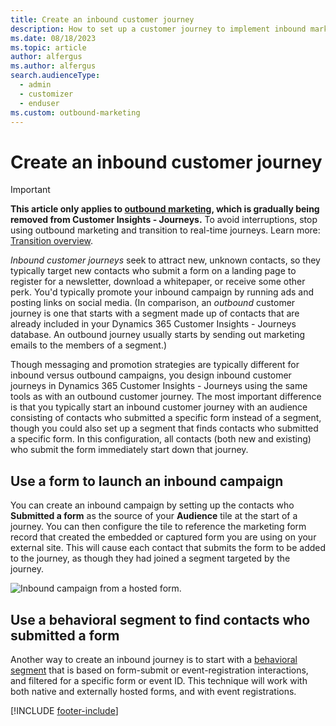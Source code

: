 ```yaml
---
title: Create an inbound customer journey
description: How to set up a customer journey to implement inbound marketing that attracts new contacts to register with your organization in Dynamics 365 Customer Insights - Journeys.
ms.date: 08/18/2023
ms.topic: article
author: alfergus
ms.author: alfergus
search.audienceType: 
  - admin
  - customizer
  - enduser
ms.custom: outbound-marketing
---
```


# Create an inbound customer journey

> [!IMPORTANT]
> **This article only applies to [outbound marketing](user-guide.md), which is gradually being removed from Customer Insights - Journeys.** To avoid interruptions, stop using outbound marketing and transition to real-time journeys. Learn more: [Transition overview](transition-overview.md).

*Inbound customer journeys* seek to attract new, unknown contacts, so they typically target new contacts who submit a form on a landing page to register for a newsletter, download a whitepaper, or receive some other perk. You'd typically promote your inbound campaign by running ads and posting links on social media. (In comparison, an *outbound* customer journey is one that starts with a segment made up of contacts that are already included in your Dynamics 365 Customer Insights - Journeys database. An outbound journey usually starts by sending out marketing emails to the members of a segment.)

Though messaging and promotion strategies are typically different for inbound versus outbound campaigns, you design inbound customer journeys in Dynamics 365 Customer Insights - Journeys using the same tools as with an outbound customer journey. The most important difference is that you typically start an inbound customer journey with an audience consisting of contacts who submitted a specific form instead of a segment, though you could also set up a segment that finds contacts who submitted a specific form. In this configuration, all contacts (both new and existing) who submit the form immediately start down that journey.

## Use a form to launch an inbound campaign

You can create an inbound campaign by setting up the contacts who **Submitted a form** as the source of your **Audience** tile at the start of a journey. You can then configure the tile to reference the marketing form record that created the embedded or captured form you are using on your external site. This will cause each contact that submits the form to be added to the journey, as though they had joined a segment targeted by the journey.

![Inbound campaign from a hosted form.](media/create-inbound-select-audience.png "Inbound campaign from a hosted form")

## Use a behavioral segment to find contacts who submitted a form

Another way to create an inbound journey is to start with a [behavioral segment](segments-interaction.md) that is based on form-submit or event-registration interactions, and filtered for a specific form or event ID. This technique will work with both native and externally hosted forms, and with event registrations.

[!INCLUDE [footer-include](./includes/footer-banner.md)]
